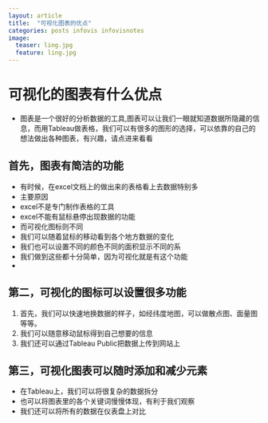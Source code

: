 ```yaml
---
layout: article
title:  "可视化图表的优点"
categories: posts infovis infovisnotes
image:
  teaser: ling.jpg
  feature: ling.jpg
---
```


# 可视化的图表有什么优点

- 图表是一个很好的分析数据的工具,图表可以让我们一眼就知道数据所隐藏的信息，而用Tableau做表格，我们可以有很多的图形的选择，可以依靠的自己的想法做出各种图表，有兴趣，请点进来看看

## 首先，图表有简洁的功能

 - 有时候，在excel文档上的做出来的表格看上去数据特别多
 - 主要原因
 - excel不是专门制作表格的工具
 - excel不能有鼠标悬停出现数据的功能
 - 而可视化图标则不同
 - 我们可以随着鼠标的移动看到各个地方数据的变化
 - 我们也可以设置不同的颜色不同的面积显示不同的系
 - 我们做到这些都十分简单，因为可视化就是有这个功能
 - 
 


## 第二，可视化的图标可以设置很多功能

 1. 首先，我们可以快速地换数据的样子，如经纬度地图，可以做散点图、面量图等等。
 2. 我们可以随意移动鼠标得到自己想要的信息
 3. 我们还可以通过Tableau Public把数据上传到网站上



## 第三，可视化图表可以随时添加和减少元素

- 在Tableau上，我们可以将很复杂的数据拆分
- 也可以将图表里的各个关键词慢慢体现，有利于我们观察
- 我们还可以将所有的数据在仪表盘上对比



